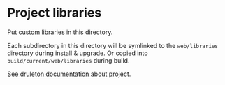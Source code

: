 # Project libraries
Put custom libraries in this directory.

Each subdirectory in this directory will be symlinked to the
`web/libraries` directory during install & upgrade. Or copied into
`build/current/web/libraries` during build.

[See druleton documentation about project][link-project].



[link-project]: ../../bin/docs/project.md
